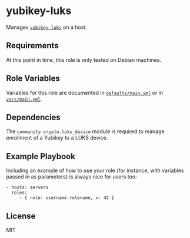 yubikey-luks
=========

Manages [`yubikey-luks`](https://github.com/cornelinux/yubikey-luks) on a host.

Requirements
------------

At this point in time, this role is only tested on Debian machines.

Role Variables
--------------

Variables for this role are documented in
[`defaults/main.yml`](defaults/main.yml) or in [`vars/main.yml`](vars/main.yml).

Dependencies
------------

The `community.crypto.luks_device` module is required to manage enrollment of a
Yubikey to a LUKS device.

Example Playbook
----------------

Including an example of how to use your role (for instance, with variables passed in as parameters) is always nice for users too:

    - hosts: servers
      roles:
         - { role: username.rolename, x: 42 }

License
-------

MIT
